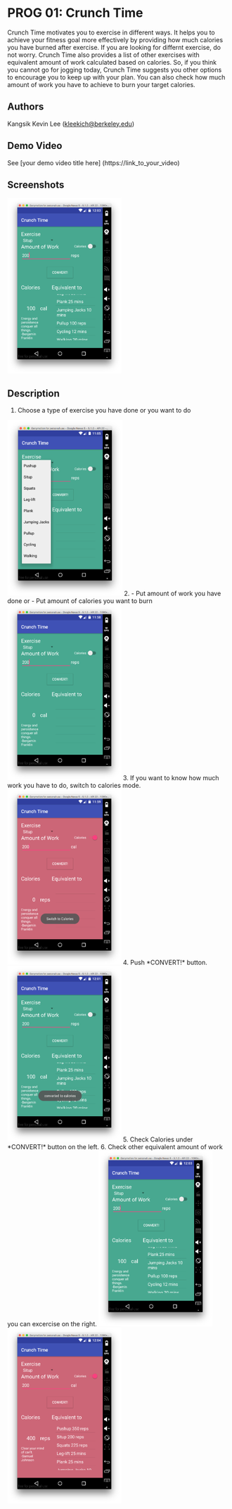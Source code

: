 # PROG 01: Crunch Time

Crunch Time motivates you to exercise in different ways. It helps you to achieve your fitness goal more effectively by providing how much calories you have burned after exercise. If you are looking for differnt exercise, do not worry. Crunch Time also provides a list of other exercises with equivalent amount of work calculated based on calories. So, if you think you cannot go for jogging today, Crunch Time suggests you other options to encourage you to keep up with your plan. You can also check how much amount of work you have to achieve to burn your target calories.

## Authors

Kangsik Kevin Lee ([kleekich@berkeley.edu](mailto:your_email@berkeley.edu))

## Demo Video

See [your demo video title here] (https://link_to_your_video)

## Screenshots

<img src="screenshots/output1.png" height="400" alt="Screenshot"/>

## Description

1. Choose a type of exercise you have done or you want to do
<img src="screenshots/dropdown.png" height="400" alt="Screenshot"/>
2. 
- Put amount of work you have done or
- Put amount of calories you want to burn
<img src="screenshots/input.png" height="400" alt="Screenshot"/>
3. If you want to know how much work you have to do, switch to calories mode. 
<img src="screenshots/switch.png" height="400" alt="Screenshot"/>
4. Push *CONVERT!* button.
<img src="screenshots/convert.png" height="400" alt="Screenshot"/>
5. Check Calories under *CONVERT!* button on the left. 
6. Check other equivalent amount of work you can excercise on the right.
<img src="screenshots/output1.png" height="400" alt="Screenshot"/>
<img src="screenshots/output2.png" height="400" alt="Screenshot"/>
